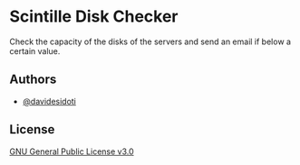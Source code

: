 
# Scintille Disk Checker

Check the capacity of the disks of the servers and send an email if below a certain value.


## Authors

- [@davidesidoti](https://github.com/davidesidoti)


## License

[GNU General Public License v3.0](https://choosealicense.com/licenses/gpl-3.0/)

